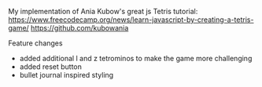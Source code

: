 My implementation of Ania Kubow's great js Tetris tutorial:
https://www.freecodecamp.org/news/learn-javascript-by-creating-a-tetris-game/
https://github.com/kubowania

Feature changes
- added additional l and z tetrominos to make the game more challenging 
- added reset button
- bullet journal inspired styling
